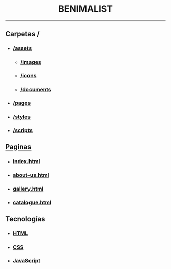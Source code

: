 ## <h1 style="text-align:center">BENIMALIST</h1>

---

## Carpetas /

- ### [/assets](/assets/)
  - ### [/images](/assets/images/)
  - ### [/icons](/assets/icons/)
  - ### [/documents](/assets/documents/)
- ### [/pages](/pages/)
- ### [/styles](/styles/)
- ### [/scripts](/scripts/)

## [Paginas](/pages/)

- ### [index.html](/index.html)
- ### [about-us.html](/pages/about-us.html)
- ### [gallery.html](/pages/gallery.html)
- ### [catalogue.html](/pages/catalogue.html)

## Tecnologías

- ### [HTML](https://developer.mozilla.org/en-US/docs/Web/HTML)
- ### [CSS](https://developer.mozilla.org/en-US/docs/Web/CSS)
- ### [JavaScript](https://developer.mozilla.org/en-US/docs/Web/JavaScript)
